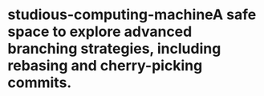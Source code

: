 # studious-computing-machineA safe space to explore advanced branching strategies, including rebasing and cherry-picking commits.
